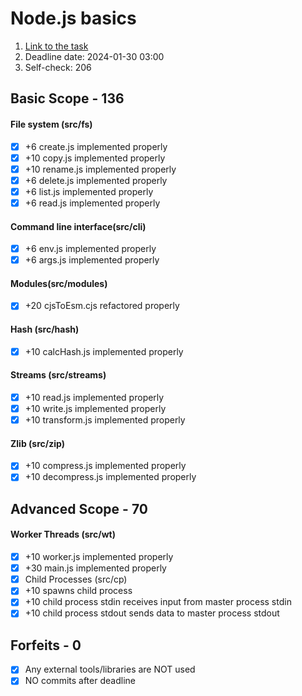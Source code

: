 # Node.js basics

1) [Link to the task ](https://github.com/AlreadyBored/nodejs-assignments/blob/main/assignments/nodejs-basics/assignment.md)
2) Deadline date: 2024-01-30 03:00
3) Self-check: 206
## Basic Scope - 136

#### File system (src/fs)
-[x] +6 create.js implemented properly
-[x] +10 copy.js implemented properly
-[x] +10 rename.js implemented properly
-[x] +6 delete.js implemented properly
-[x] +6 list.js implemented properly
-[x] +6 read.js implemented properly
#### Command line interface(src/cli)
-[x] +6 env.js implemented properly
-[x] +6 args.js implemented properly
#### Modules(src/modules)
-[x] +20 cjsToEsm.cjs refactored properly
#### Hash (src/hash)
-[x] +10 calcHash.js implemented properly
#### Streams (src/streams)
-[x] +10 read.js implemented properly
-[x] +10 write.js implemented properly
-[x] +10 transform.js implemented properly
#### Zlib (src/zip)
-[x] +10 compress.js implemented properly
-[x] +10 decompress.js implemented properly

## Advanced Scope - 70

#### Worker Threads (src/wt)
- [x] +10 worker.js implemented properly
- [x] +30 main.js implemented properly
- [x] Child Processes (src/cp)
- [x] +10 spawns child process
- [x] +10 child process stdin receives input from master process stdin
- [x] +10 child process stdout sends data to master process stdout

## Forfeits - 0
- [x] Any external tools/libraries are NOT used
- [x] NO commits after deadline
